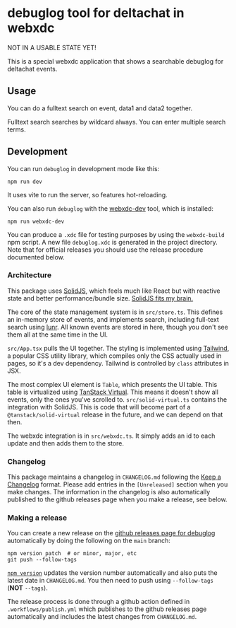 # debuglog tool for deltachat in webxdc

NOT IN A USABLE STATE YET!

This is a special webxdc application that shows a searchable debuglog for
deltachat events.

## Usage

You can do a fulltext search on event, data1 and data2 together.

Fulltext search searches by wildcard always. You can enter multiple search
terms.

## Development

You can run `debuglog` in development mode like this:

```shell
npm run dev
```

It uses vite to run the server, so features hot-reloading.

You can also run `debuglog` with the [webxdc-dev](https://github.com/webxdc/webxdc-dev#readme) tool, which is installed:

```shell
npm run webxdc-dev
```

You can produce a `.xdc` file for testing purposes by using the `webxdc-build`
npm script. A new file `debuglog.xdc` is generated in the project directory.
Note that for official releases you should use the release procedure documented
below.

### Architecture

This package uses [SolidJS](https://www.solidjs.com/), which feels much like
React but with reactive state and better performance/bundle size. [SolidJS fits
my brain.](https://blog.startifact.com/posts/solidjs-fits-my-brain/)

The core of the state management system is in `src/store.ts`. This defines an
in-memory store of events, and implements search, including full-text search
using [lunr](https://lunrjs.com/). All known events are stored in here, though
you don't see them all at the same time in the UI.

`src/App.tsx` pulls the UI together. The styling is implemented using
[Tailwind](https://tailwindcss.com/), a popular CSS utility library, which
compiles only the CSS actually used in pages, so it's a dev dependency.
Tailwind is controlled by `class` attributes in JSX.

The most complex UI element is `Table`, which presents the UI table. This table
is virtualized using [TanStack Virtual](https://tanstack.com/virtual/v3). This
means it doesn't show all events, only the ones you've scrolled to.
`src/solid-virtual.ts` contains the integration with SolidJS. This is code that
will become part of a `@tanstack/solid-virtual` release in the future, and we
can depend on that then.

The webxdc integration is in `src/webxdc.ts`. It simply adds an id to each
update and then adds them to the store.

### Changelog

This package maintains a changelog in `CHANGELOG.md` following the [Keep a
Changelog](http://keepachangelog.com/en/1.0.0/) format. Please add entries in
the `[Unreleased]` section when you make changes. The information in the
changelog is also automatically published to the github releases page when you
make a release, see below.

### Making a release

You can create a new release on the [github releases page for
debuglog](https://github.com/webxdc/debuglog/releases) automatically by doing
the following on the `main` branch:

```shell
npm version patch  # or minor, major, etc
git push --follow-tags
```

[`npm version`](https://docs.npmjs.com/cli/v8/commands/npm-version) updates the
version number automatically and also puts the latest date in `CHANGELOG.md`.
You then need to push using `--follow-tags` (**NOT** `--tags`).

The release process is done through a github action defined in
`.workflows/publish.yml` which publishes to the github releases page
automatically and includes the latest changes from `CHANGELOG.md`.
